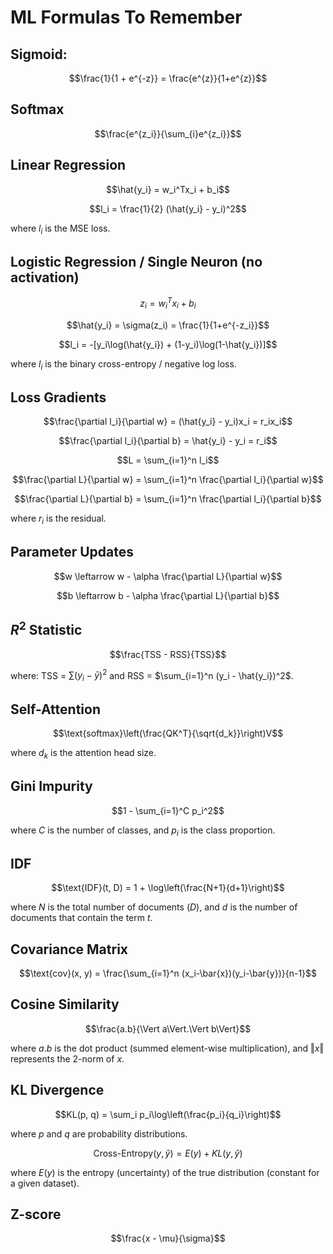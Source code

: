 # ML Formulas To Remember

## Sigmoid: 
$$\frac{1}{1 + e^{-z}} = \frac{e^{z}}{1+e^{z}}$$

## Softmax
$$\frac{e^{z_i}}{\sum_{i}e^{z_i}}$$

## Linear Regression
$$\hat{y_i} = w_i^Tx_i + b_i$$

$$l_i = \frac{1}{2} (\hat{y_i} - y_i)^2$$

where $l_i$ is the MSE loss. 

## Logistic Regression / Single Neuron (no activation)
$$z_i = w_i^Tx_i + b_i$$

$$\hat{y_i} = \sigma(z_i) = \frac{1}{1+e^{-z_i}}$$

$$l_i = -[y_i\log(\hat{y_i}) + (1-y_i)\log(1-\hat{y_i})]$$

where $l_i$ is the binary cross-entropy / negative log loss. 

## Loss Gradients
$$\frac{\partial l_i}{\partial w} = (\hat{y_i} - y_i)x_i = r_ix_i$$

$$\frac{\partial l_i}{\partial b} = \hat{y_i} - y_i = r_i$$

$$L = \sum_{i=1}^n l_i$$

$$\frac{\partial L}{\partial w} = \sum_{i=1}^n \frac{\partial l_i}{\partial w}$$

$$\frac{\partial L}{\partial b} = \sum_{i=1}^n \frac{\partial l_i}{\partial b}$$

where $r_i$ is the residual. 

## Parameter Updates
$$w \leftarrow w - \alpha \frac{\partial L}{\partial w}$$

$$b \leftarrow b - \alpha \frac{\partial L}{\partial b}$$

## $R^2$ Statistic
$$\frac{TSS - RSS}{TSS}$$

where: TSS = $\sum (y_i - \bar{y})^2$ and RSS = $\sum_{i=1}^n (y_i - \hat{y_i})^2$. 

## Self-Attention
$$\text{softmax}\left(\frac{QK^T}{\sqrt{d_k}}\right)V$$

where $d_k$ is the attention head size. 

## Gini Impurity
$$1 - \sum_{i=1}^C p_i^2$$

where $C$ is the number of classes, and $p_i$ is the class proportion. 

## IDF
$$\text{IDF}(t, D) = 1 + \log\left(\frac{N+1}{d+1}\right)$$

where $N$ is the total number of documents ($D$), and $d$ is the number of documents that contain the term $t$. 

## Covariance Matrix
$$\text{cov}(x, y) = \frac{\sum_{i=1}^n (x_i-\bar{x})(y_i-\bar{y})}{n-1}$$

## Cosine Similarity
$$\frac{a.b}{\Vert a\Vert.\Vert b\Vert}$$

where $a.b$ is the dot product (summed element-wise multiplication), and $\Vert x\Vert$ represents the 2-norm of $x$. 

## KL Divergence
$$KL(p, q) = \sum_i p_i\log\left(\frac{p_i}{q_i}\right)$$

where $p$ and $q$ are probability distributions. 

$$\text{Cross-Entropy}(y,\hat{y}) = E(y) + KL(y,\hat{y})$$

where $E(y)$ is the entropy (uncertainty) of the true distribution (constant for a given dataset). 

## Z-score
$$\frac{x - \mu}{\sigma}$$